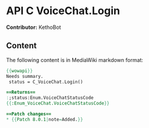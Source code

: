 # API C VoiceChat.Login

**Contributor:** KethoBot

## Content

The following content is in MediaWiki markdown format:

```mediawiki
{{wowapi}}
Needs summary.
 status = C_VoiceChat.Login()

==Returns==
:;status:Enum.VoiceChatStatusCode
{{:Enum_VoiceChat.VoiceChatStatusCode}}

==Patch changes==
* {{Patch 8.0.1|note=Added.}}
```
